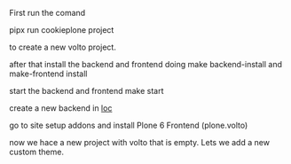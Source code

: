 First run the comand 

pipx run cookieplone project

to create a new volto project.



after that install the backend and frontend doing
make backend-install and make-frontend install



start the backend  and frontend
make start

create a new backend in [loc](http://localhost:8080/)

go to site setup addons and install
Plone 6 Frontend (plone.volto) 



now we hace a new project with volto that is empty. Lets we add a new custom theme.



